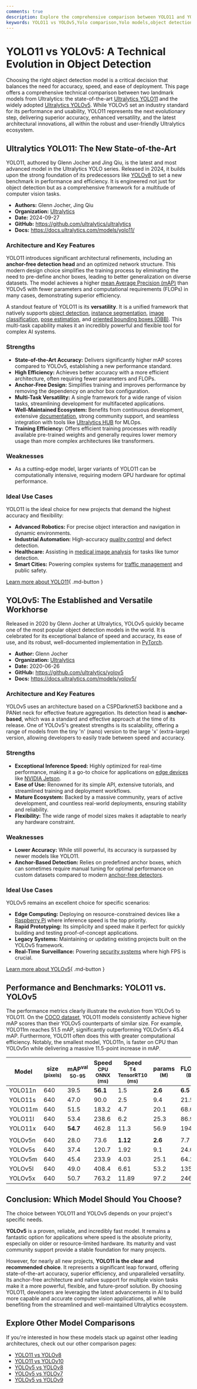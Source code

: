 ```yaml
---
comments: true
description: Explore the comprehensive comparison between YOLO11 and YOLOv5. Learn about their architectures, performance metrics, use cases, and strengths.
keywords: YOLO11 vs YOLOv5,Yolo comparison,Yolo models,object detection,Yolo performance,Yolo benchmarks,Ultralytics,Yolo architecture
---
```


# YOLO11 vs YOLOv5: A Technical Evolution in Object Detection

Choosing the right object detection model is a critical decision that balances the need for accuracy, speed, and ease of deployment. This page offers a comprehensive technical comparison between two landmark models from Ultralytics: the state-of-the-art [Ultralytics YOLO11](https://docs.ultralytics.com/models/yolo11/) and the widely adopted [Ultralytics YOLOv5](https://docs.ultralytics.com/models/yolov5/). While YOLOv5 set an industry standard for its performance and usability, YOLO11 represents the next evolutionary step, delivering superior accuracy, enhanced versatility, and the latest architectural innovations, all within the robust and user-friendly Ultralytics ecosystem.

<script async src="https://cdn.jsdelivr.net/npm/chart.js"></script>
<script defer src="../../javascript/benchmark.js"></script>

<canvas id="modelComparisonChart" width="1024" height="400" active-models='["YOLO11", "YOLOv5"]'></canvas>

## Ultralytics YOLO11: The New State-of-the-Art

YOLO11, authored by Glenn Jocher and Jing Qiu, is the latest and most advanced model in the Ultralytics YOLO series. Released in 2024, it builds upon the strong foundation of its predecessors like [YOLOv8](https://docs.ultralytics.com/models/yolov8/) to set a new benchmark in performance and efficiency. It is engineered not just for object detection but as a comprehensive framework for a multitude of computer vision tasks.

- **Authors:** Glenn Jocher, Jing Qiu
- **Organization:** [Ultralytics](https://www.ultralytics.com/)
- **Date:** 2024-09-27
- **GitHub:** <https://github.com/ultralytics/ultralytics>
- **Docs:** <https://docs.ultralytics.com/models/yolo11/>

### Architecture and Key Features

YOLO11 introduces significant architectural refinements, including an **anchor-free detection head** and an optimized network structure. This modern design choice simplifies the training process by eliminating the need to pre-define anchor boxes, leading to better generalization on diverse datasets. The model achieves a higher [mean Average Precision (mAP)](https://www.ultralytics.com/glossary/mean-average-precision-map) than YOLOv5 with fewer parameters and computational requirements (FLOPs) in many cases, demonstrating superior efficiency.

A standout feature of YOLO11 is its **versatility**. It is a unified framework that natively supports [object detection](https://docs.ultralytics.com/tasks/detect/), [instance segmentation](https://docs.ultralytics.com/tasks/segment/), [image classification](https://docs.ultralytics.com/tasks/classify/), [pose estimation](https://docs.ultralytics.com/tasks/pose/), and [oriented bounding boxes (OBB)](https://docs.ultralytics.com/tasks/obb/). This multi-task capability makes it an incredibly powerful and flexible tool for complex AI systems.

### Strengths

- **State-of-the-Art Accuracy:** Delivers significantly higher mAP scores compared to YOLOv5, establishing a new performance standard.
- **High Efficiency:** Achieves better accuracy with a more efficient architecture, often requiring fewer parameters and FLOPs.
- **Anchor-Free Design:** Simplifies training and improves performance by removing the dependency on anchor box configuration.
- **Multi-Task Versatility:** A single framework for a wide range of vision tasks, streamlining development for multifaceted applications.
- **Well-Maintained Ecosystem:** Benefits from continuous development, extensive [documentation](https://docs.ultralytics.com/models/yolo11/), strong community support, and seamless integration with tools like [Ultralytics HUB](https://www.ultralytics.com/hub) for MLOps.
- **Training Efficiency:** Offers efficient training processes with readily available pre-trained weights and generally requires lower memory usage than more complex architectures like transformers.

### Weaknesses

- As a cutting-edge model, larger variants of YOLO11 can be computationally intensive, requiring modern GPU hardware for optimal performance.

### Ideal Use Cases

YOLO11 is the ideal choice for new projects that demand the highest accuracy and flexibility:

- **Advanced Robotics:** For precise object interaction and navigation in dynamic environments.
- **Industrial Automation:** High-accuracy [quality control](https://www.ultralytics.com/solutions/ai-in-manufacturing) and defect detection.
- **Healthcare:** Assisting in [medical image analysis](https://www.ultralytics.com/glossary/medical-image-analysis) for tasks like tumor detection.
- **Smart Cities:** Powering complex systems for [traffic management](https://www.ultralytics.com/blog/optimizingtraffic-management-with-ultralytics-yolo11) and public safety.

[Learn more about YOLO11](https://docs.ultralytics.com/models/yolo11/){ .md-button }

## YOLOv5: The Established and Versatile Workhorse

Released in 2020 by Glenn Jocher at Ultralytics, YOLOv5 quickly became one of the most popular object detection models in the world. It is celebrated for its exceptional balance of speed and accuracy, its ease of use, and its robust, well-documented implementation in [PyTorch](https://pytorch.org/).

- **Author:** Glenn Jocher
- **Organization:** [Ultralytics](https://www.ultralytics.com/)
- **Date:** 2020-06-26
- **GitHub:** <https://github.com/ultralytics/yolov5>
- **Docs:** <https://docs.ultralytics.com/models/yolov5/>

### Architecture and Key Features

YOLOv5 uses an architecture based on a CSPDarknet53 backbone and a PANet neck for effective feature aggregation. Its detection head is **anchor-based**, which was a standard and effective approach at the time of its release. One of YOLOv5's greatest strengths is its scalability, offering a range of models from the tiny 'n' (nano) version to the large 'x' (extra-large) version, allowing developers to easily trade between speed and accuracy.

### Strengths

- **Exceptional Inference Speed:** Highly optimized for real-time performance, making it a go-to choice for applications on [edge devices](https://www.ultralytics.com/blog/edge-ai-and-aiot-upgrade-any-camera-with-ultralytics-yolov8-in-a-no-code-way) like [NVIDIA Jetson](https://docs.ultralytics.com/guides/nvidia-jetson/).
- **Ease of Use:** Renowned for its simple API, extensive tutorials, and streamlined training and deployment workflows.
- **Mature Ecosystem:** Backed by a massive community, years of active development, and countless real-world deployments, ensuring stability and reliability.
- **Flexibility:** The wide range of model sizes makes it adaptable to nearly any hardware constraint.

### Weaknesses

- **Lower Accuracy:** While still powerful, its accuracy is surpassed by newer models like YOLO11.
- **Anchor-Based Detection:** Relies on predefined anchor boxes, which can sometimes require manual tuning for optimal performance on custom datasets compared to modern [anchor-free detectors](https://www.ultralytics.com/glossary/anchor-free-detectors).

### Ideal Use Cases

YOLOv5 remains an excellent choice for specific scenarios:

- **Edge Computing:** Deploying on resource-constrained devices like a [Raspberry Pi](https://docs.ultralytics.com/guides/raspberry-pi/) where inference speed is the top priority.
- **Rapid Prototyping:** Its simplicity and speed make it perfect for quickly building and testing proof-of-concept applications.
- **Legacy Systems:** Maintaining or updating existing projects built on the YOLOv5 framework.
- **Real-Time Surveillance:** Powering [security systems](https://www.ultralytics.com/blog/security-alarm-system-projects-with-ultralytics-yolov8) where high FPS is crucial.

[Learn more about YOLOv5](https://docs.ultralytics.com/models/yolov5/){ .md-button }

## Performance and Benchmarks: YOLO11 vs. YOLOv5

The performance metrics clearly illustrate the evolution from YOLOv5 to YOLO11. On the [COCO dataset](https://docs.ultralytics.com/datasets/detect/coco/), YOLO11 models consistently achieve higher mAP scores than their YOLOv5 counterparts of similar size. For example, YOLO11m reaches 51.5 mAP, significantly outperforming YOLOv5m's 45.4 mAP. Furthermore, YOLO11 often does this with greater computational efficiency. Notably, the smallest model, YOLO11n, is faster on CPU than YOLOv5n while delivering a massive 11.5-point increase in mAP.

| Model   | size<br><sup>(pixels) | mAP<sup>val<br>50-95 | Speed<br><sup>CPU ONNX<br>(ms) | Speed<br><sup>T4 TensorRT10<br>(ms) | params<br><sup>(M) | FLOPs<br><sup>(B) |
| ------- | --------------------- | -------------------- | ------------------------------ | ----------------------------------- | ------------------ | ----------------- |
| YOLO11n | 640                   | 39.5                 | **56.1**                       | 1.5                                 | **2.6**            | **6.5**           |
| YOLO11s | 640                   | 47.0                 | 90.0                           | 2.5                                 | 9.4                | 21.5              |
| YOLO11m | 640                   | 51.5                 | 183.2                          | 4.7                                 | 20.1               | 68.0              |
| YOLO11l | 640                   | 53.4                 | 238.6                          | 6.2                                 | 25.3               | 86.9              |
| YOLO11x | 640                   | **54.7**             | 462.8                          | 11.3                                | 56.9               | 194.9             |
|         |                       |                      |                                |                                     |                    |                   |
| YOLOv5n | 640                   | 28.0                 | 73.6                           | **1.12**                            | **2.6**            | 7.7               |
| YOLOv5s | 640                   | 37.4                 | 120.7                          | 1.92                                | 9.1                | 24.0              |
| YOLOv5m | 640                   | 45.4                 | 233.9                          | 4.03                                | 25.1               | 64.2              |
| YOLOv5l | 640                   | 49.0                 | 408.4                          | 6.61                                | 53.2               | 135.0             |
| YOLOv5x | 640                   | 50.7                 | 763.2                          | 11.89                               | 97.2               | 246.4             |

## Conclusion: Which Model Should You Choose?

The choice between YOLO11 and YOLOv5 depends on your project's specific needs.

**YOLOv5** is a proven, reliable, and incredibly fast model. It remains a fantastic option for applications where speed is the absolute priority, especially on older or resource-limited hardware. Its maturity and vast community support provide a stable foundation for many projects.

However, for nearly all new projects, **YOLO11 is the clear and recommended choice**. It represents a significant leap forward, offering state-of-the-art accuracy, superior efficiency, and unparalleled versatility. Its anchor-free architecture and native support for multiple vision tasks make it a more powerful, flexible, and future-proof solution. By choosing YOLO11, developers are leveraging the latest advancements in AI to build more capable and accurate computer vision applications, all while benefiting from the streamlined and well-maintained Ultralytics ecosystem.

## Explore Other Model Comparisons

If you're interested in how these models stack up against other leading architectures, check out our other comparison pages:

- [YOLO11 vs YOLOv8](https://docs.ultralytics.com/compare/yolo11-vs-yolov8/)
- [YOLO11 vs YOLOv10](https://docs.ultralytics.com/compare/yolo11-vs-yolov10/)
- [YOLOv5 vs YOLOv8](https://docs.ultralytics.com/compare/yolov8-vs-yolov5/)
- [YOLOv5 vs YOLOv7](https://docs.ultralytics.com/compare/yolov5-vs-yolov7/)
- [YOLOv5 vs YOLOv9](https://docs.ultralytics.com/compare/yolov5-vs-yolov9/)
